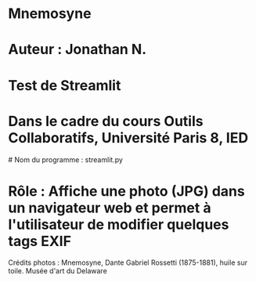# Mnemosyne
# Auteur : Jonathan N.
# Test de Streamlit
# Dans le cadre du cours Outils Collaboratifs, Université Paris 8, IED
# Nom du programme : streamlit.py
# Rôle : Affiche une photo (JPG) dans un navigateur web et permet à l'utilisateur de modifier quelques tags EXIF

Crédits photos : 	Mnemosyne, Dante Gabriel Rossetti (1875-1881), huile sur toile. Musée d'art du Delaware
